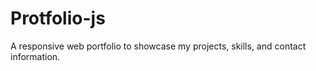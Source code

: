 # Protfolio-js
A responsive web portfolio to showcase my projects, skills, and contact information.
